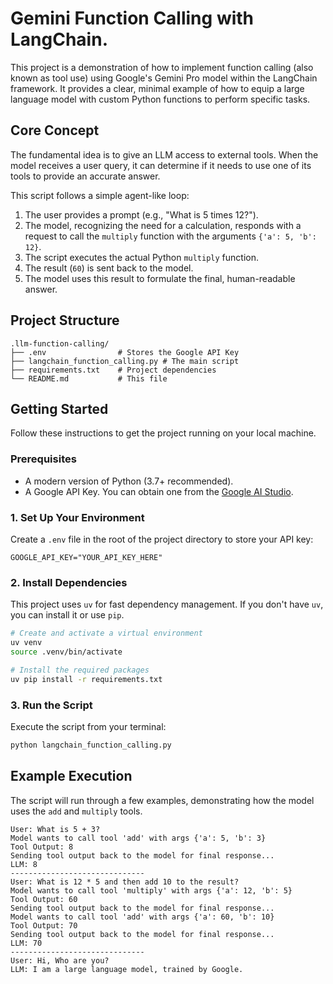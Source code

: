 # Gemini Function Calling with LangChain.

This project is a demonstration of how to implement function calling (also known as tool use) using Google's Gemini Pro model within the LangChain framework. It provides a clear, minimal example of how to equip a large language model with custom Python functions to perform specific tasks.

## Core Concept

The fundamental idea is to give an LLM access to external tools. When the model receives a user query, it can determine if it needs to use one of its tools to provide an accurate answer. 

This script follows a simple agent-like loop:
1.  The user provides a prompt (e.g., "What is 5 times 12?").
2.  The model, recognizing the need for a calculation, responds with a request to call the `multiply` function with the arguments `{'a': 5, 'b': 12}`.
3.  The script executes the actual Python `multiply` function.
4.  The result (`60`) is sent back to the model.
5.  The model uses this result to formulate the final, human-readable answer.

## Project Structure

```
.llm-function-calling/
├── .env                # Stores the Google API Key
├── langchain_function_calling.py # The main script
├── requirements.txt    # Project dependencies
└── README.md           # This file
```

## Getting Started

Follow these instructions to get the project running on your local machine.

### Prerequisites

- A modern version of Python (3.7+ recommended).
- A Google API Key. You can obtain one from the [Google AI Studio](https://aistudio.google.com/app/apikey).

### 1. Set Up Your Environment

Create a `.env` file in the root of the project directory to store your API key:

```.env
GOOGLE_API_KEY="YOUR_API_KEY_HERE"
```

### 2. Install Dependencies

This project uses `uv` for fast dependency management. If you don't have `uv`, you can install it or use `pip`.

```bash
# Create and activate a virtual environment
uv venv
source .venv/bin/activate

# Install the required packages
uv pip install -r requirements.txt
```

### 3. Run the Script

Execute the script from your terminal:

```bash
python langchain_function_calling.py
```

## Example Execution

The script will run through a few examples, demonstrating how the model uses the `add` and `multiply` tools.

```
User: What is 5 + 3?
Model wants to call tool 'add' with args {'a': 5, 'b': 3}
Tool Output: 8
Sending tool output back to the model for final response...
LLM: 8
------------------------------
User: What is 12 * 5 and then add 10 to the result?
Model wants to call tool 'multiply' with args {'a': 12, 'b': 5}
Tool Output: 60
Sending tool output back to the model for final response...
Model wants to call tool 'add' with args {'a': 60, 'b': 10}
Tool Output: 70
Sending tool output back to the model for final response...
LLM: 70
------------------------------
User: Hi, Who are you?
LLM: I am a large language model, trained by Google.
```
